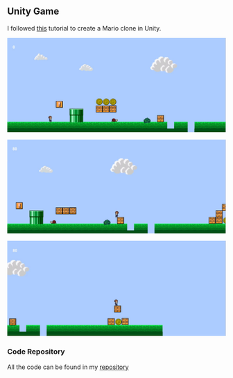 ## Unity Game
I followed [this](https://www.youtube.com/watch?v=wwcWNyt8Uyk&t=628s) tutorial to create a Mario clone in Unity.

![](img/MarioClone1.JPG?raw=true)

![](img/MarioClone2.JPG?raw=true)

![](img/MarioClone3.JPG?raw=true)

### Code Repository
All the code can be found in my [repository](https://github.com/hmadland/460/unityGame)
